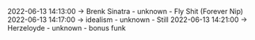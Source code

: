 2022-06-13 14:13:00 -> Brenk Sinatra - unknown - Fly Shit (Forever Nip)
2022-06-13 14:17:00 -> idealism - unknown - Still
2022-06-13 14:21:00 -> Herzeloyde - unknown - bonus funk
